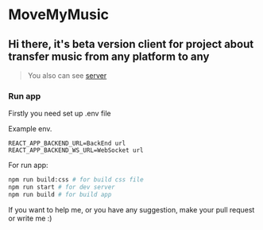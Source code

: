 # MoveMyMusic

## Hi there, it's beta version client for project about transfer music from any platform to any

> You also can see [server](https://github.com/nklyy/mmm_server)

### Run app

Firstly you need set up .env file

Example env.
```env
REACT_APP_BACKEND_URL=BackEnd url
REACT_APP_BACKEND_WS_URL=WebSocket url
```

For run app:
```bash
npm run build:css # for build css file
npm run start # for dev server
npm run build # for build app
```
If you want to help me, or you have any suggestion, make your pull request or write me :)
